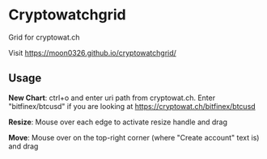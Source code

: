 # Cryptowatchgrid

Grid for cryptowat.ch

Visit https://moon0326.github.io/cryptowatchgrid/

## Usage

**New Chart**: ctrl+o and enter uri path from cryptowat.ch. Enter "bitfinex/btcusd" if you are looking at https://cryptowat.ch/bitfinex/btcusd

**Resize**: Mouse over each edge to activate resize handle and drag

**Move**: Mouse over on the top-right corner (where "Create account" text is) and drag
